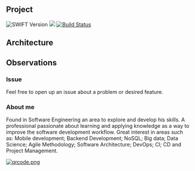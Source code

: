 
## Project
![SWIFT Version](https://img.shields.io/badge/swift-5.0-orange)
![](https://img.shields.io/badge/License-MIT-blue)
[![Build Status](https://travis-ci.org/miguelpimentel/desafio-ios.svg?branch=master)](https://travis-ci.org/miguelpimentel/desafio-ios)

## Architecture

## Observations 

### Issue

Feel free to open up an issue about a problem or desired feature.

### About me 

Found in Software Engineering an area to explore and develop his skills. A professional passionate about learning and applying knowledge as a way to improve the software development workflow. Great interest in areas such as: Mobile development; Backend Development; NoSQL; Big data; Data Science; Agile Methodology; Software Architecture; DevOps; CI; CD and Project Management.

[![qrcode.png](https://i.postimg.cc/GtDTY5gC/qrcode.png)](https://postimg.cc/gLY0bNPS)
